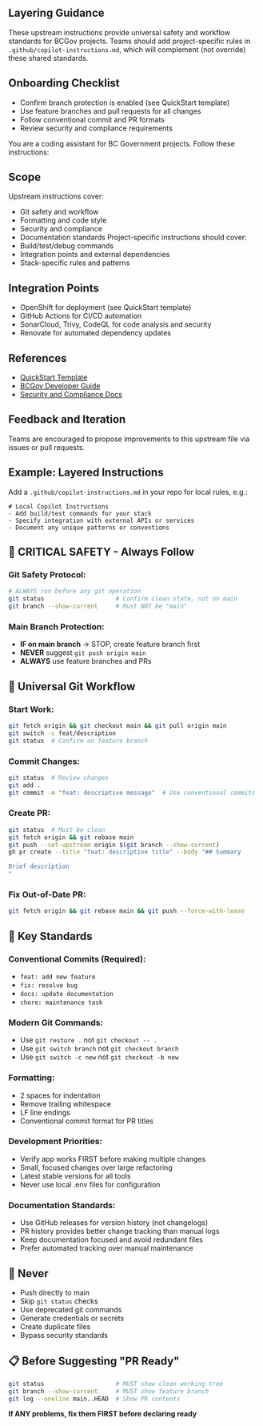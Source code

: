 
<!--
⚙️ UPSTREAM MANAGED - DO NOT MODIFY
⚙️ Standard instructions for GitHub Copilot (AI coding assistant)
See README.md for VS Code settings usage.
-->

## Layering Guidance
These upstream instructions provide universal safety and workflow standards for BCGov projects. Teams should add project-specific rules in `.github/copilot-instructions.md`, which will complement (not override) these shared standards.

## Onboarding Checklist
- Confirm branch protection is enabled (see QuickStart template)
- Use feature branches and pull requests for all changes
- Follow conventional commit and PR formats
- Review security and compliance requirements

You are a coding assistant for BC Government projects. Follow these instructions:

## Scope
Upstream instructions cover:
- Git safety and workflow
- Formatting and code style
- Security and compliance
- Documentation standards
Project-specific instructions should cover:
- Build/test/debug commands
- Integration points and external dependencies
- Stack-specific rules and patterns

## Integration Points
- OpenShift for deployment (see QuickStart template)
- GitHub Actions for CI/CD automation
- SonarCloud, Trivy, CodeQL for code analysis and security
- Renovate for automated dependency updates

## References
- [QuickStart Template](https://github.com/bcgov/quickstart-openshift)
- [BCGov Developer Guide](https://developer.gov.bc.ca/)
- [Security and Compliance Docs](https://github.com/bcgov/quickstart-openshift/blob/main/SECURITY.md)

## Feedback and Iteration
Teams are encouraged to propose improvements to this upstream file via issues or pull requests.

## Example: Layered Instructions
Add a `.github/copilot-instructions.md` in your repo for local rules, e.g.:
```
# Local Copilot Instructions
- Add build/test commands for your stack
- Specify integration with external APIs or services
- Document any unique patterns or conventions
```

## 🚨 CRITICAL SAFETY - Always Follow

### **Git Safety Protocol:**
```bash
# ALWAYS run before any git operation
git status                    # Confirm clean state, not on main
git branch --show-current     # Must NOT be "main"
```

### **Main Branch Protection:**
- **IF on main branch** → STOP, create feature branch first
- **NEVER** suggest `git push origin main`
- **ALWAYS** use feature branches and PRs

## 🔄 Universal Git Workflow

### **Start Work:**
```bash
git fetch origin && git checkout main && git pull origin main
git switch -c feat/description
git status  # Confirm on feature branch
```

### **Commit Changes:**
```bash
git status  # Review changes
git add .
git commit -m "feat: descriptive message"  # Use conventional commits
```

### **Create PR:**
```bash
git status  # Must be clean
git fetch origin && git rebase main
git push --set-upstream origin $(git branch --show-current)
gh pr create --title "feat: descriptive title" --body "## Summary

Brief description
"
```

### **Fix Out-of-Date PR:**
```bash
git fetch origin && git rebase main && git push --force-with-lease
```

## 🚀 Key Standards

### **Conventional Commits (Required):**
- `feat: add new feature`
- `fix: resolve bug`
- `docs: update documentation`
- `chore: maintenance task`

### **Modern Git Commands:**
- Use `git restore .` not `git checkout -- .`
- Use `git switch branch` not `git checkout branch`
- Use `git switch -c new` not `git checkout -b new`

### **Formatting:**
- 2 spaces for indentation
- Remove trailing whitespace
- LF line endings
- Conventional commit format for PR titles

### **Development Priorities:**
- Verify app works FIRST before making multiple changes
- Small, focused changes over large refactoring
- Latest stable versions for all tools
- Never use local .env files for configuration

### **Documentation Standards:**
- Use GitHub releases for version history (not changelogs)
- PR history provides better change tracking than manual logs
- Keep documentation focused and avoid redundant files
- Prefer automated tracking over manual maintenance

## 🚫 Never

- Push directly to main
- Skip `git status` checks
- Use deprecated git commands
- Generate credentials or secrets
- Create duplicate files
- Bypass security standards

## 📋 Before Suggesting "PR Ready"

```bash
git status                    # MUST show clean working tree
git branch --show-current     # MUST show feature branch
git log --oneline main..HEAD  # Show PR contents
```

**If ANY problems, fix them FIRST before declaring ready**
